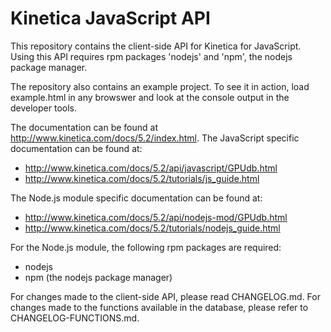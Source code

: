 Kinetica JavaScript API
========================


This repository contains the client-side API for Kinetica for JavaScript.  Using
this API requires rpm packages 'nodejs' and 'npm', the nodejs package manager.

The repository also contains an example project.  To see it in action, load
example.html in any browswer and look at the console output in the developer
tools.



The documentation can be found at http://www.kinetica.com/docs/5.2/index.html.  The
JavaScript specific documentation can be found at:

* http://www.kinetica.com/docs/5.2/api/javascript/GPUdb.html
* http://www.kinetica.com/docs/5.2/tutorials/js_guide.html

The Node.js module specific documentation can be found at:

* http://www.kinetica.com/docs/5.2/api/nodejs-mod/GPUdb.html
* http://www.kinetica.com/docs/5.2/tutorials/nodejs_guide.html


For the Node.js module, the following rpm packages are required:

* nodejs
* npm (the nodejs package manager)


For changes made to the client-side API, please read CHANGELOG.md.  For
changes made to the functions available in the database, please refer to
CHANGELOG-FUNCTIONS.md.

